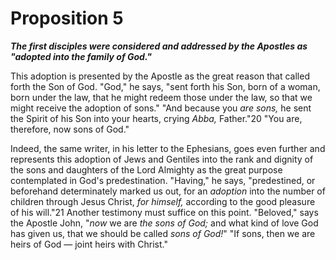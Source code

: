 # Proposition 5

***The first disciples were considered and addressed by the Apostles as "adopted into the family of God."***

This adoption is presented by the Apostle as the great reason that called forth the Son of God. "God," he says, "sent forth his Son, born of a woman, born under the law, that he might redeem those under the law, so that we might receive the adoption of sons." "And because you *are sons,* he sent the Spirit of his Son into your hearts, crying *Abba,* Father."20 "You are, therefore, now sons of God."

Indeed, the same writer, in his letter to the Ephesians, goes even further and represents this adoption of Jews and Gentiles into the rank and dignity of the sons and daughters of the Lord Almighty as the great purpose contemplated in God's predestination. "Having," he says, "predestined, or beforehand determinately marked us out, for an *adoption* into the number of children through Jesus Christ, *for himself,* according to the good pleasure of his will."21 Another testimony must suffice on this point. "Beloved," says the Apostle John, "*now* we are *the sons of God;* and what kind of love God has given us, that we should be called *sons of God!*" "If sons, then we are heirs of God — joint heirs with Christ."
